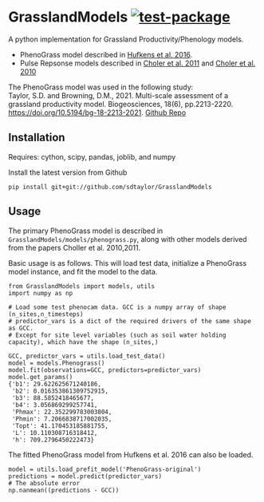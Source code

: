 # GrasslandModels [![test-package](https://github.com/sdtaylor/GrasslandModels/workflows/test-package/badge.svg)](https://github.com/sdtaylor/GrasslandModels/actions)

A python implementation for Grassland Productivity/Phenology models.

- PhenoGrass model described in [Hufkens et al. 2016](http://www.nature.com/articles/nclimate2942).
- Pulse Repsonse models described in [Choler et al. 2011](https://doi.org/10.1007/s10021-010-9403-9) and [Choler et al. 2010](https://doi.org/10.5194/bg-7-907-2010)  

The PhenoGrass model was used in the following study:  
Taylor, S.D. and Browning, D.M., 2021. Multi-scale assessment of a grassland productivity model. Biogeosciences, 18(6), pp.2213-2220. https://doi.org/10.5194/bg-18-2213-2021. [Github Repo](https://github.com/sdtaylor/PhenograssReplication)  

## Installation
Requires: cython, scipy, pandas, joblib, and numpy

Install the latest version from Github  

```
pip install git+git://github.com/sdtaylor/GrasslandModels
```

## Usage  

The primary PhenoGrass model is described in `GrasslandModels/models/phenograss.py`, along with other models derived from the papers Choller et al. 2010,2011.  

Basic usage is as follows. This will load test data, initialize a PhenoGrass model instance, and fit the model to the data. 

```
from GrasslandModels import models, utils
import numpy as np

# Load some test phenocam data. GCC is a numpy array of shape (n_sites,n_timesteps)
# predictor_vars is a dict of the required drivers of the same shape as GCC.
# Except for site level variables (such as soil water holding capacity), which have the shape (n_sites,)

GCC, predictor_vars = utils.load_test_data()
model = models.Phenograss()
model.fit(observations=GCC, predictors=predictor_vars)
model.get_params()
{'b1': 29.622625671240186,
 'b2': 0.016353861309752915,
 'b3': 88.5852418465677,
 'b4': 3.056869299257741,
 'Phmax': 22.352299783003804,
 'Phmin': 7.2066838717002035,
 'Topt': 41.170453185881755,
 'L': 10.110308716318412,
 'h': 709.2796450222473}
```

The fitted PhenoGrass model from Hufkens et al. 2016 can also be loaded.

```
model = utils.load_prefit_model('PhenoGrass-original')
predictions = model.predict(predictor_vars)
# The absolute error
np.nanmean((predictions - GCC))
```
